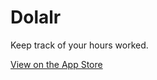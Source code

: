 # Dolalr

Keep track of your hours worked.

[View on the App Store](https://apps.apple.com/us/app/dolalr/id1493443761?ls=1)
